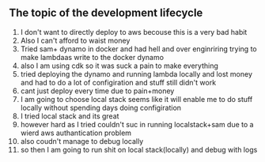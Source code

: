 ## The topic of the development lifecycle

1. I don't want to directly deploy to aws becouse this is a very bad habit
1. Also I can't afford to waist money
1. Tried sam+ dynamo in docker and had hell and over enginriring trying to make lambdaas write to the docker dynamo
1. also I am using cdk so it was suck a pain to make everything
1. tried deploying the dynamo and running lambda locally and lost money and had to do a lot of configiration and stuff still didn't work
1. cant just deploy every time due to pain+money
1. I am going to choose local stack seems like it will enable me to do stuff locally without spending days doing configiration
1. I tried local stack and its great
1. however hard as I tried couldn't suc in running localstack+sam due to a wierd aws authantication problem
1. also coudn't manage to debug locally
1. so then I am going to run shit on local stack(locally) and debug with logs
